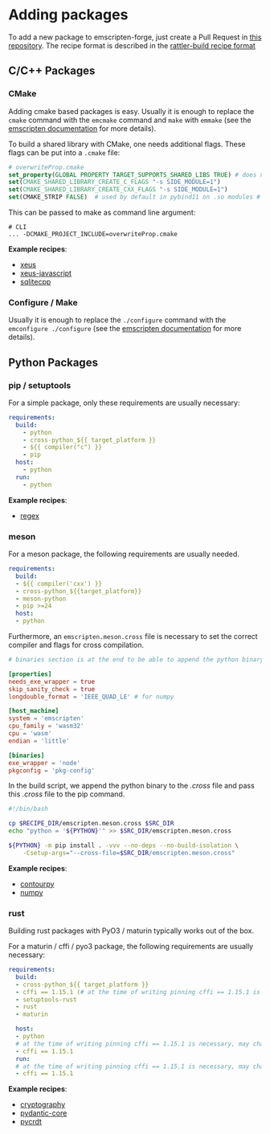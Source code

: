 # Adding packages

To add a new package to emscripten-forge, just create a Pull Request in [this repository](https://github.com/emscripten-forge/recipes/pulls).
The recipe format is described in the [rattler-build recipe format](https://github.com/prefix-dev/rattler-build?tab=readme-ov-file#the-recipe-format)


## C/C++ Packages
### CMake

Adding cmake based packages is easy. Usually it is enough to replace the `cmake` command with the `emcmake` command and
`make` with `emmake` (see the [emscripten documentation](https://emscripten.org/docs/compiling/Building-Projects.html#integrating-with-a-build-system) for more details).

To build a shared library with CMake, one needs additional flags.
These flags can be put into a `.cmake` file:
```CMake
# overwriteProp.cmake
set_property(GLOBAL PROPERTY TARGET_SUPPORTS_SHARED_LIBS TRUE) # does not need to be global :)
set(CMAKE_SHARED_LIBRARY_CREATE_C_FLAGS "-s SIDE_MODULE=1")
set(CMAKE_SHARED_LIBRARY_CREATE_CXX_FLAGS "-s SIDE_MODULE=1")
set(CMAKE_STRIP FALSE)  # used by default in pybind11 on .so modules # only for needed when using pybind11
```

This can be passed to make as command line argument: 
```
# CLI
... -DCMAKE_PROJECT_INCLUDE=overwriteProp.cmake
```


**Example recipes**:

* [xeus](https://github.com/emscripten-forge/recipes/tree/main/recipes/recipes_emscripten/xeus)
* [xeus-javascript](https://github.com/emscripten-forge/recipes/tree/main/recipes/recipes_emscripten/xeus-javascript)
* [sqlitecpp](https://github.com/emscripten-forge/recipes/tree/main/recipes/recipes_emscripten/sqlitecpp)

### Configure / Make

Usually it is enough to replace the `./configure` command with the `emconfigure ./configure` (see the [emscripten documentation](https://emscripten.org/docs/compiling/Building-Projects.html#integrating-with-a-build-system) for more details).


## Python Packages

### pip / setuptools

For a simple package, only these requirements are usually necessary:

```yaml
requirements:
  build:
    - python
    - cross-python_${{ target_platform }}
    - ${{ compiler("c") }}
    - pip
  host:
    - python
  run:
    - python
```

**Example recipes**:

* [regex](https://github.com/emscripten-forge/recipes/tree/main/recipes/recipes_emscripten/regex)


### meson

For a meson package, the following requirements are usually needed.

```yaml
requirements:
  build:
  - ${{ compiler('cxx') }}
  - cross-python_${{target_platform}}
  - meson-python
  - pip >=24
  host:
  - python
```
Furthermore, an `emscripten.meson.cross` file is necessary to set the correct compiler and flags for cross compilation.

```toml
# binaries section is at the end to be able to append the python binary.

[properties]
needs_exe_wrapper = true
skip_sanity_check = true
longdouble_format = 'IEEE_QUAD_LE' # for numpy

[host_machine]
system = 'emscripten'
cpu_family = 'wasm32'
cpu = 'wasm'
endian = 'little'

[binaries]
exe_wrapper = 'node'
pkgconfig = 'pkg-config'

```

In the build script, we append the python binary to the *.cross* file and pass this *.cross* file to the pip command.

```bash
#!/bin/bash

cp $RECIPE_DIR/emscripten.meson.cross $SRC_DIR
echo "python = '${PYTHON}'" >> $SRC_DIR/emscripten.meson.cross

${PYTHON} -m pip install . -vvv --no-deps --no-build-isolation \
    -Csetup-args="--cross-file=$SRC_DIR/emscripten.meson.cross"
```

**Example recipes**:

* [contourpy](https://github.com/emscripten-forge/recipes/tree/main/recipes/recipes_emscripten/contourpy)
* [numpy](https://github.com/emscripten-forge/recipes/tree/main/recipes/recipes_emscripten/numpy)

### rust

Building rust packages with PyO3 / maturin typically works out of the box.

For a maturin / cffi / pyo3 package, the following requirements are usually necessary:

```yaml
requirements:
  build:
  - cross-python_${{ target_platform }}
  - cffi == 1.15.1 (# at the time of writing pinning cffi == 1.15.1 is necessary, may change in the future)
  - setuptools-rust
  - rust
  - maturin

  host:
  - python
  # at the time of writing pinning cffi == 1.15.1 is necessary, may change in the future)
  - cffi == 1.15.1
  run:
  # at the time of writing pinning cffi == 1.15.1 is necessary, may change in the future)
  - cffi == 1.15.1
```

**Example recipes**:

* [cryptography](https://github.com/emscripten-forge/recipes/tree/main/recipes/recipes_emscripten/cryptography)
* [pydantic-core](https://github.com/emscripten-forge/recipes/tree/main/recipes/recipes_emscripten/cryptography)
* [pycrdt](https://github.com/emscripten-forge/recipes/tree/main/recipes/recipes_emscripten/pycrdt)
